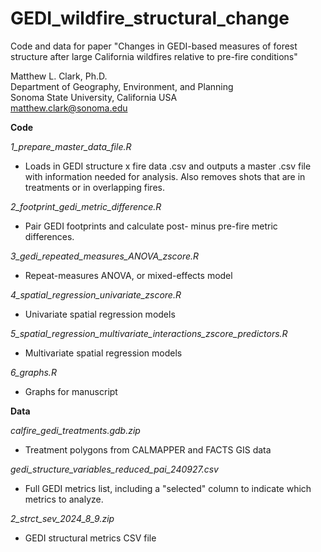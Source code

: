 # GEDI_wildfire_structural_change
 Code and data for paper "Changes in GEDI-based measures of forest structure after large California wildfires relative to pre-fire conditions"

Matthew L. Clark, Ph.D.  
Department of Geography, Environment, and Planning  
Sonoma State University, California USA  
matthew.clark@sonoma.edu  

**Code**  

*1_prepare_master_data_file.R*  
- Loads in GEDI structure x fire data .csv and outputs a master .csv file with information needed for analysis. Also removes shots that are in treatments or in overlapping fires.

*2_footprint_gedi_metric_difference.R*  
- Pair GEDI footprints and calculate post- minus pre-fire metric differences.

*3_gedi_repeated_measures_ANOVA_zscore.R*  
- Repeat-measures ANOVA, or mixed-effects model

*4_spatial_regression_univariate_zscore.R*  
- Univariate spatial regression models

*5_spatial_regression_multivariate_interactions_zscore_predictors.R*  
- Multivariate spatial regression models

*6_graphs.R*  
- Graphs for manuscript

 
**Data**  

*calfire_gedi_treatments.gdb.zip*  
- Treatment polygons from CALMAPPER and FACTS GIS data  
 
*gedi_structure_variables_reduced_pai_240927.csv*  
- Full GEDI metrics list, including a "selected" column to indicate which metrics to analyze.

*2_strct_sev_2024_8_9.zip*
- GEDI structural metrics CSV file


